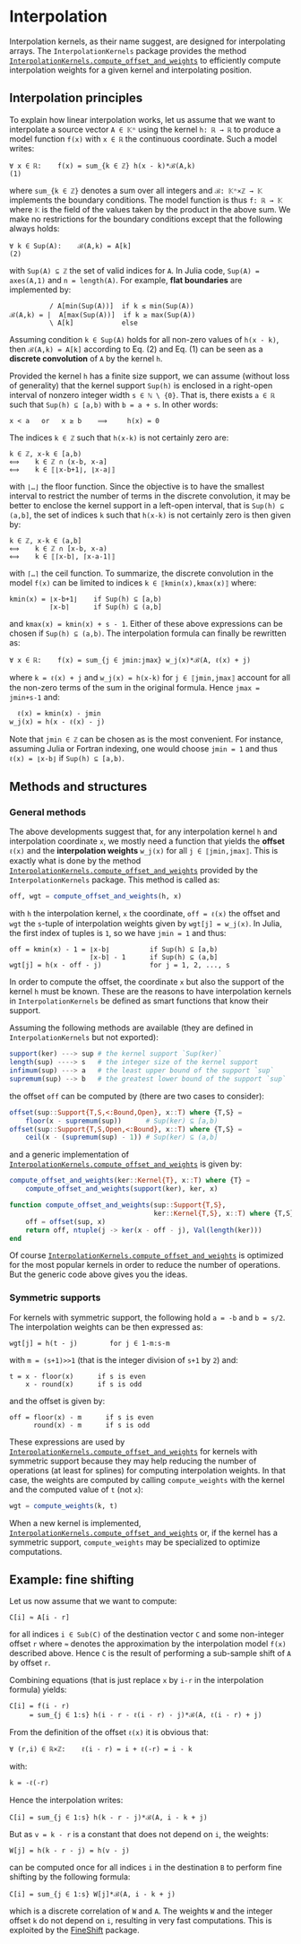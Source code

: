 # Interpolation

Interpolation kernels, as their name suggest, are designed for interpolating
arrays.  The `InterpolationKernels` package provides the method
[`InterpolationKernels.compute_offset_and_weights`](@ref) to efficiently
compute interpolation weights for a given kernel and interpolating position.


## Interpolation principles

To explain how linear interpolation works, let us assume that we want to
interpolate a source vector `A ∈ 𝕂ⁿ` using the kernel `h: ℝ → ℝ` to produce a
model function `f(x)` with `x ∈ ℝ` the continuous coordinate.  Such a model
writes:

```
∀ x ∈ ℝ:    f(x) = sum_{k ∈ ℤ} h(x - k)*ℬ(A,k)                         (1)
```

where `sum_{k ∈ ℤ}` denotes a sum over all integers and `ℬ: 𝕂ⁿ×ℤ → 𝕂`
implements the boundary conditions.  The model function is thus `f: ℝ → 𝕂`
where `𝕂` is the field of the values taken by the product in the above sum.  We
make no restrictions for the boundary conditions except that the following
always holds:

```
∀ k ∈ Sup(A):    ℬ(A,k) = A[k]                                         (2)
```

with `Sup(A) ⊆ ℤ` the set of valid indices for `A`.  In Julia code, `Sup(A) =
axes(A,1)` and `n = length(A)`.  For example, **flat boundaries** are
implemented by:

```
          / A[min(Sup(A))]  if k ≤ min(Sup(A))
ℬ(A,k) = |  A[max(Sup(A))]  if k ≥ max(Sup(A))
          \ A[k]            else
```

Assuming condition `k ∈ Sup(A)` holds for all non-zero values of `h(x - k)`,
then `ℬ(A,k) = A[k]` according to Eq. (2) and Eq. (1) can be seen as a
**discrete convolution** of `A` by the kernel `h`.

Provided the kernel `h` has a finite size support, we can assume (without
loss of generality) that the kernel support `Sup(h)` is enclosed in a
right-open interval of nonzero integer width `s ∈ ℕ \ {0}`.  That is, there
exists `a ∈ ℝ` such that `Sup(h) ⊆ [a,b)` with `b = a + s`.  In other words:

```
x < a   or   x ≥ b    ⟹     h(x) = 0
```

The indices `k ∈ ℤ` such that `h(x-k)` is not certainly zero are:

```
k ∈ ℤ, x-k ∈ [a,b)
⟺    k ∈ ℤ ∩ (x-b, x-a]
⟺    k ∈ ⟦⌊x-b+1⌋, ⌊x-a⌋⟧
```

with `⌊…⌋` the floor function.  Since the objective is to have the smallest
interval to restrict the number of terms in the discrete convolution, it may be
better to enclose the kernel support in a left-open interval, that is `Sup(h) ⊆
(a,b]`, the set of indices `k` such that `h(x-k)` is not certainly zero is then
given by:

```
k ∈ ℤ, x-k ∈ (a,b]
⟺    k ∈ ℤ ∩ [x-b, x-a)
⟺    k ∈ ⟦⌈x-b⌉, ⌈x-a-1⌉⟧
```

with `⌈…⌉` the ceil function.  To summarize, the discrete convolution in the
model `f(x)` can be limited to indices `k ∈ ⟦kmin(x),kmax(x)⟧` where:

```
kmin(x) = ⌊x-b+1⌋    if Sup(h) ⊆ [a,b)
          ⌈x-b⌉      if Sup(h) ⊆ (a,b]
```

and `kmax(x) = kmin(x) + s - 1`.  Either of these above expressions can be
chosen if `Sup(h) ⊆ (a,b)`.  The interpolation formula can finally be
rewritten as:

```
∀ x ∈ ℝ:    f(x) = sum_{j ∈ jmin:jmax} w_j(x)*ℬ(A, ℓ(x) + j)
```

where `k = ℓ(x) + j` and `w_j(x) = h(x-k)` for `j ∈ ⟦jmin,jmax⟧` account for
all the non-zero terms of the sum in the original formula.  Hence `jmax =
jmin+s-1` and:

```
  ℓ(x) = kmin(x) - jmin
w_j(x) = h(x - ℓ(x) - j)
```

Note that `jmin ∈ ℤ` can be chosen as is the most convenient.  For instance,
assuming Julia or Fortran indexing, one would choose `jmin = 1` and thus `ℓ(x)
= ⌊x-b⌋` if `Sup(h) ⊆ [a,b)`.


## Methods and structures

### General methods

The above developments suggest that, for any interpolation kernel `h` and
interpolation coordinate `x`, we mostly need a function that yields the
**offset** `ℓ(x)` and the **interpolation weights** `w_j(x)` for all `j ∈
⟦jmin,jmax⟧`.  This is exactly what is done by the method
[`InterpolationKernels.compute_offset_and_weights`](@ref) provided by the
`InterpolationKernels` package.  This method is called as:

```julia
off, wgt = compute_offset_and_weights(h, x)
```

with `h` the interpolation kernel, `x` the coordinate, `off = ℓ(x)` the offset
and `wgt` the `s`-tuple of interpolation weights given by `wgt[j] = w_j(x)`.
In Julia, the first index of tuples is `1`, so we have `jmin = 1` and thus:

```
off = kmin(x) - 1 = ⌊x-b⌋          if Sup(h) ⊆ [a,b)
                    ⌈x-b⌉ - 1      if Sup(h) ⊆ (a,b]
wgt[j] = h(x - off - j)            for j = 1, 2, ..., s
```

In order to compute the offset, the coordinate `x` but also the support of the
kernel `h` must be known.  These are the reasons to have interpolation kernels
in `InterpolationKernels` be defined as smart functions that know their
support.

Assuming the following methods are available (they are defined in
`InterpolationKernels` but not exported):

```julia
support(ker) ---> sup # the kernel support `Sup(ker)`
length(sup) ----> s   # the integer size of the kernel support
infimum(sup) ---> a   # the least upper bound of the support `sup`
supremum(sup) --> b   # the greatest lower bound of the support `sup`
```

the offset `off` can be computed by (there are two cases to consider):

```julia
offset(sup::Support{T,S,<:Bound,Open}, x::T) where {T,S} =
    floor(x - supremum(sup))      # Sup(ker) ⊆ [a,b)
offset(sup::Support{T,S,Open,<:Bound}, x::T) where {T,S} =
    ceil(x - (supremum(sup) - 1)) # Sup(ker) ⊆ (a,b]
```

and a generic implementation of
[`InterpolationKernels.compute_offset_and_weights`](@ref) is given by:

```julia
compute_offset_and_weights(ker::Kernel{T}, x::T) where {T} =
    compute_offset_and_weights(support(ker), ker, x)

function compute_offset_and_weights(sup::Support{T,S},
                                    ker::Kernel{T,S}, x::T) where {T,S}
    off = offset(sup, x)
    return off, ntuple(j -> ker(x - off - j), Val(length(ker)))
end
```

Of course [`InterpolationKernels.compute_offset_and_weights`](@ref) is
optimized for the most popular kernels in order to reduce the number of
operations.  But the generic code above gives you the ideas.


### Symmetric supports

For kernels with symmetric support, the following hold `a = -b` and `b = s/2`.
The interpolation weights can be then expressed as:

```
wgt[j] = h(t - j)        for j ∈ 1-m:s-m
```

with `m = (s+1)>>1` (that is the integer division of `s+1` by `2`) and:

```
t = x - floor(x)      if s is even
    x - round(x)      if s is odd
```

and the offset is given by:

```
off = floor(x) - m      if s is even
      round(x) - m      if s is odd
```

These expressions are used by
[`InterpolationKernels.compute_offset_and_weights`](@ref) for kernels with
symmetric support because they may help reducing the number of operations (at
least for splines) for computing interpolation weights.  In that case, the
weights are computed by calling `compute_weights` with the kernel and the
computed value of `t` (not `x`):

```julia
wgt = compute_weights(k, t)
```

When a new kernel is implemented,
[`InterpolationKernels.compute_offset_and_weights`](@ref) or, if the kernel has
a symmetric support, `compute_weights` may be specialized to optimize
computations.



## Example: fine shifting

Let us now assume that we want to compute:

```
C[i] ≈ A[i - r]
```

for all indices `i ∈ Sub(C)` of the destination vector `C` and some non-integer
offset `r` where `≈` denotes the approximation by the interpolation model
`f(x)` described above.  Hence `C` is the result of performing a sub-sample
shift of `A` by offset `r`.

Combining equations (that is just replace `x` by `i-r` in the interpolation
formula) yields:

```
C[i] = f(i - r)
     = sum_{j ∈ 1:s} h(i - r - ℓ(i - r) - j)*ℬ(A, ℓ(i - r) + j)
```

From the definition of the offset `ℓ(x)` it is obvious that:

```
∀ (r,i) ∈ ℝ×ℤ:    ℓ(i - r) = i + ℓ(-r) = i - k
```

with:

```
k = -ℓ(-r)
```

Hence the interpolation writes:

```
C[i] = sum_{j ∈ 1:s} h(k - r - j)*ℬ(A, i - k + j)
```

But as `v = k - r` is a constant that does not depend on `i`, the weights:

```
W[j] = h(k - r - j) = h(v - j)
```

can be computed once for all indices `i` in the destination `B` to perform fine
shifting by the following formula:

```
C[i] = sum_{j ∈ 1:s} W[j]*ℬ(A, i - k + j)
```

which is a discrete correlation of `W` and `A`.  The weights `W` and the
integer offset `k` do not depend on `i`, resulting in very fast computations.
This is exploited by the [FineShift](https://github.com/emmt/FineShift.jl)
package.
